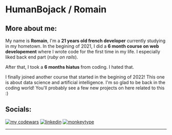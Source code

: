 # HumanBojack / Romain
## More about me:
My name is **Romain**, I'm a **21 years old french developer** currently studying in my hometown.
In the begining of 2021, I did a **6 month course on web developement** where I wrote code for the first time in my life. I especially liked back end part (*ruby on rails*).

After that, I took a **6 months hiatus** from coding. I hated that.

I finally joined another course that started in the begining of 2022! This one is about data science and artificial intelligence. I'm so glad to be back in the coding world! You'll probably see a few new projects on here related to this :)

## Socials:
[![my codewars](https://www.codewars.com/users/HumanBojack/badges/small)](https://www.codewars.com/users/HumanBojack)
[![linkedin](https://img.shields.io/badge/Add_me-0077B5?logo=linkedin&style=for-the-badge)](https://www.linkedin.com/in/romain-spychala/)
[![monkeytype](https://monkeytype.azurewebsites.net/api/LastScore?code=7_cfjCcH1wcaftzWWjxgdVmAW6dkEe74e6jBLQ1QeeORAzFut7KLIA==)](https://monkeytype.com/profile/qdDfe0pRFsZek7vwOPVr5deTXJP2)
***

